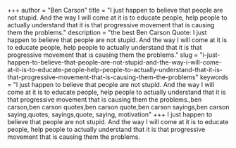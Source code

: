 +++
author = "Ben Carson"
title = "I just happen to believe that people are not stupid. And the way I will come at it is to educate people, help people to actually understand that it is that progressive movement that is causing them the problems."
description = "the best Ben Carson Quote: I just happen to believe that people are not stupid. And the way I will come at it is to educate people, help people to actually understand that it is that progressive movement that is causing them the problems."
slug = "i-just-happen-to-believe-that-people-are-not-stupid-and-the-way-i-will-come-at-it-is-to-educate-people-help-people-to-actually-understand-that-it-is-that-progressive-movement-that-is-causing-them-the-problems"
keywords = "I just happen to believe that people are not stupid. And the way I will come at it is to educate people, help people to actually understand that it is that progressive movement that is causing them the problems.,ben carson,ben carson quotes,ben carson quote,ben carson sayings,ben carson saying,quotes, sayings,quote, saying, motivation"
+++
I just happen to believe that people are not stupid. And the way I will come at it is to educate people, help people to actually understand that it is that progressive movement that is causing them the problems.

